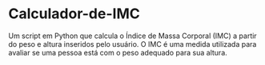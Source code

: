 # Calculador-de-IMC
Um script em Python que calcula o Índice de Massa Corporal (IMC) a partir do peso e altura inseridos pelo usuário. O IMC é uma medida utilizada para avaliar se uma pessoa está com o peso adequado para sua altura.

